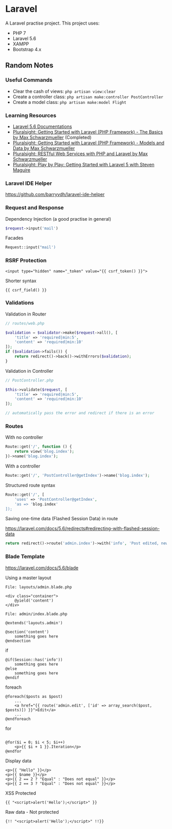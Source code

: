 # Laravel

A Laravel practise project. This project uses:

* PHP 7
* Laravel 5.6
* XAMPP
* Bootstrap 4.x

## Random Notes

### Useful Commands

* Clear the cash of views: `php artisan view:clear`
* Create a controller class: `php artisan make:controller PostController`
* Create a model class: `php artisan make:model Flight`

### Learning Resources

* [Laravel 5.6 Documentations](https://laravel.com/docs/5.6)
* [Pluralsight: Getting Started with Laravel (PHP Framework) - The Basics by Max Schwarzmueller](https://app.pluralsight.com/library/courses/laravel-php-framework-getting-started-the-basics/table-of-contents) (Completed)
* [Pluralsight: Getting Started with Laravel (PHP Framework) - Models and Data by Max Schwarzmueller](https://app.pluralsight.com/library/courses/laravel-php-framework-getting-started-models-data/table-of-contents)
* [Pluralsight: RESTful Web Services with PHP and Laravel by Max Schwarzmueller](https://app.pluralsight.com/library/courses/php-laravel-restful-web-services/table-of-contents)
* [Pluralsight: Play by Play: Getting Started with Laravel 5 with Steven Maguire](https://app.pluralsight.com/library/courses/play-by-play-laravel-5-getting-started/table-of-contents)

### Laravel IDE Helper

https://github.com/barryvdh/laravel-ide-helper

### Request and Response

Dependency Injection (a good practise in general)

```php
$request->input('mail')
```

Facades

```php
Request::input("mail')
```

### RSRF Protection

```blade
<input type="hidden" name="_token" value="{{ csrf_token() }}">
```

Shorter syntax

```blade
{{ csrf_field() }}
```

### Validations

Validation in Router

```php
// routes/web.php

$validation = $validator->make($request->all(), [
    'title' => 'required|min:5',
    'content' => 'required|min:10'
]);
if ($validation->fails()) {
    return redirect()->back()->withErrors($validation);
}
```

Validation in Controller

```php
// PostController.php

$this->validate($request, [
    'title' => 'required|min:5',
    'content' => 'required|min:10'
]);

// automatically pass the error and redirect if there is an error
```

### Routes

With no controller

```php
Route::get('/', function () {
    return view('blog.index');
})->name('blog.index');
```

With a controller

```php
Route::get('/', 'PostController@getIndex')->name('blog.index');
```

Structured route syntax

```php
Route::get('/', [
    'uses' => 'PostController@getIndex',
    'as => 'blog.index'
]);
```

Saving one-time data (Flashed Session Data) in route

https://laravel.com/docs/5.6/redirects#redirecting-with-flashed-session-data

```php
return redirect()->route('admin.index')->with('info', 'Post edited, new Title: ' . $request->input('title'));
```

### Blade Template

https://laravel.com/docs/5.6/blade

Using a master layout

```blade
File: layouts/admin.blade.php

<div class="container">
    @yield('content')
</div>
```

```blade
File: admin/index.blade.php

@extends('layouts.admin')

@section('content')
    something goes here
@endsection
```

if

```blade
@if(Session::has('info'))
    something goes here
@else
    something goes here
@endif
```

foreach

```blade
@foreach($posts as $post)
    ...
    <a href="{{ route('admin.edit', ['id' => array_search($post, $posts)]) }}">Edit</a>
    ...
@endforeach
```

for

```blade

@for($i = 0; $i < 5; $i++)
    <p>{{ $i + 1 }}.Iteration</p>
@endfor
```

Display data

```blade
<p>{{ "Hello" }}</p>
<p>{{ $name }}</p>
<p>{{ 2 == 2 ? "Equal" : "Does not equal" }}</p>
<p>{{ 2 == 3 ? "Equal" : "Does not equal" }}</p>
```

XSS Protected

```blade
{{ "<script>alert('Hello');</script>" }}
```

Raw data - Not protected

```blade
{!! "<script>alert('Hello');</script>" !!}}
```
